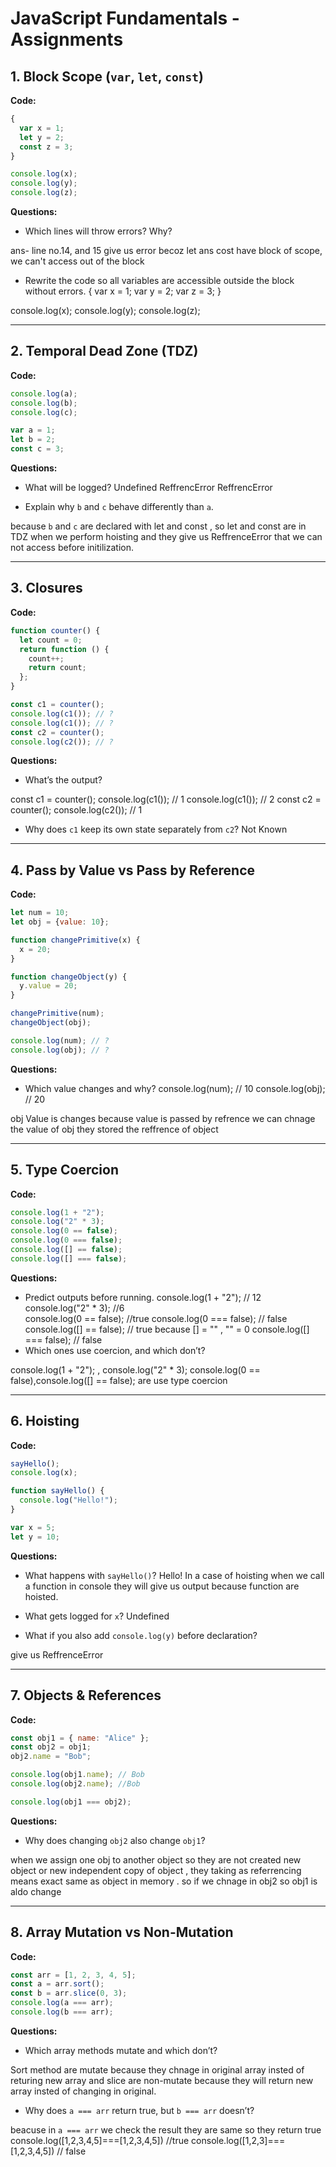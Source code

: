 # JavaScript Fundamentals - Assignments

## 1. Block Scope (`var`, `let`, `const`)

**Code:**
```js
{
  var x = 1;
  let y = 2;
  const z = 3;
}

console.log(x); 
console.log(y); 
console.log(z);
```

**Questions:**
- Which lines will throw errors? Why?

ans- line no.14, and 15 give us error becoz let ans cost have block of scope, we can't access out of the block

- Rewrite the code so all variables are accessible outside the block without errors.
{
  var x = 1;
  var y = 2;
  var z = 3;
}

console.log(x); 
console.log(y); 
console.log(z);

---

## 2. Temporal Dead Zone (TDZ)

**Code:**
```js
console.log(a);
console.log(b);
console.log(c);

var a = 1;
let b = 2;
const c = 3;
```

**Questions:**
- What will be logged?
Undefined
ReffrencError
ReffrencError

- Explain why `b` and `c` behave differently than `a`.

because `b` and `c` are declared with let and const , so let and const are in TDZ when we perform hoisting and they give us ReffrenceError that we can not access before initilization.

---

## 3. Closures

**Code:**
```js
function counter() {
  let count = 0;
  return function () {
    count++;
    return count;
  };
}

const c1 = counter();
console.log(c1()); // ?
console.log(c1()); // ?
const c2 = counter();
console.log(c2()); // ?
```

**Questions:**
- What’s the output?

const c1 = counter();
console.log(c1()); // 1
console.log(c1()); // 2
const c2 = counter();
console.log(c2()); // 1

- Why does `c1` keep its own state separately from `c2`?
Not Known



---

## 4. Pass by Value vs Pass by Reference

**Code:**
```js
let num = 10;
let obj = {value: 10};

function changePrimitive(x) {
  x = 20;
}

function changeObject(y) {
  y.value = 20;
}

changePrimitive(num);
changeObject(obj);

console.log(num); // ?
console.log(obj); // ?
```

**Questions:**
- Which value changes and why?
console.log(num); // 10
console.log(obj); // 20

obj Value is changes because value is passed by refrence we can chnage the value of obj they stored the reffrence of object

---

## 5. Type Coercion

**Code:**
```js
console.log(1 + "2");   
console.log("2" * 3);   
console.log(0 == false);  
console.log(0 === false); 
console.log([] == false);
console.log([] === false);
```

**Questions:**
- Predict outputs before running.
console.log(1 + "2");   // 12
console.log("2" * 3); //6  
console.log(0 == false);  //true
console.log(0 === false); // false
console.log([] == false);  // true because [] = "" , "" = 0
console.log([] === false); // false
- Which ones use coercion, and which don’t?

console.log(1 + "2"); , console.log("2" * 3); console.log(0 == false),console.log([] == false);  are use type coercion

---

## 6. Hoisting

**Code:**
```js
sayHello();
console.log(x);

function sayHello() {
  console.log("Hello!");
}

var x = 5;
let y = 10;
```

**Questions:**
- What happens with `sayHello()`?
Hello!
In a case of hoisting when we call a function in console they will give us output because function are hoisted.

- What gets logged for `x`?
Undefined

- What if you also add `console.log(y)` before declaration?

give us ReffrenceError

---

## 7. Objects & References

**Code:**
```js
const obj1 = { name: "Alice" };
const obj2 = obj1;
obj2.name = "Bob";

console.log(obj1.name); // Bob
console.log(obj2.name); //Bob

console.log(obj1 === obj2); 
```

**Questions:**
- Why does changing `obj2` also change `obj1`?

when we assign one obj to another object so they are not created new object or new independent copy of object , they taking as referrencing means exact same as object in memory . so if we chnage in obj2 so obj1 is aldo change

---

## 8. Array Mutation vs Non-Mutation

**Code:**
```js
const arr = [1, 2, 3, 4, 5];
const a = arr.sort();
const b = arr.slice(0, 3);
console.log(a === arr); 
console.log(b === arr);
```

**Questions:**
- Which array methods mutate and which don’t?

Sort method are mutate because they chnage in original array insted of returing new array
and slice are non-mutate because they will return new array insted of changing in original.

- Why does `a === arr` return true, but `b === arr` doesn’t?

beacuse in `a === arr` we check the result they are same so they return true 
console.log([1,2,3,4,5]===[1,2,3,4,5]) //true
console.log([1,2,3]===[1,2,3,4,5]) // false

